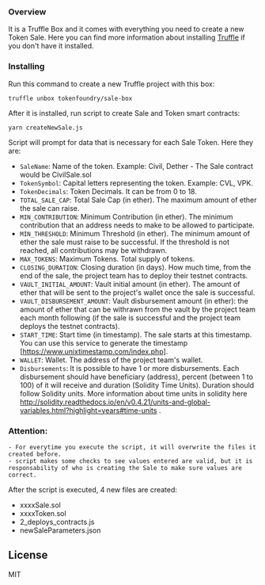 
### Overview

It is a Truffle Box and it comes with everything you need to create a new Token Sale. Here you can find more information about installing [Truffle](http://truffleframework.com/) if you don't have it installed.
 
### Installing

Run this command to create a new Truffle project with this box:
```
truffle unbox tokenfoundry/sale-box
```

After it is installed, run script to create Sale and Token smart contracts:
```
yarn createNewSale.js
```

Script will prompt for data that is necessary for each Sale Token. Here they are:
 - `SaleName`: Name of the token. Example: Civil, Dether - The Sale contract would be CivilSale.sol
 - `TokenSymbol`: Capital letters representing the token. Example: CVL, VPK.
 - `TokenDecimals`: Token Decimals. It can be from 0 to 18.
 - `TOTAL_SALE_CAP`: Total Sale Cap (in ether). The maximum amount of ether the sale can raise.
 - `MIN_CONTRIBUTION`: Minimum Contribution (in ether). The minimum contribution that an address needs to make to be allowed to participate.
 - `MIN_THRESHOLD`: Minimum Threshold (in ether). The minimum amount of ether the sale must raise to be successful. If the threshold is not reached, all contributions may be withdrawn.
 - `MAX_TOKENS`: Maximum Tokens. Total supply of tokens.
 - `CLOSING_DURATION`: Closing duration (in days). How much time, from the end of the sale, the project team has to deploy their testnet contracts.
 - `VAULT_INITIAL_AMOUNT`: Vault initial amount (in ether). The amount of ether that will be sent to the project\'s wallet once the sale is successful.
 - `VAULT_DISBURSEMENT_AMOUNT`: Vault disbursement amount (in ether): the amount of ether that can be withrawn from the vault by the project team each month following (if the sale is successful and the project team deploys the testnet contracts).
 - `START_TIME`: Start time (in timestamp). The sale starts at this timestamp. You can use this service to generate the timestamp [https://www.unixtimestamp.com/index.php].
 - `WALLET`: Wallet. The address of the project team\'s wallet.
 - `Disbursements`: It is possible to have 1 or more disbursements. Each disbursement should have beneficiary (address), percent (between 1 to 100) of it will receive and duration (Solidity Time Units). Duration should follow Solidity units. More information about time units in solidity here http://solidity.readthedocs.io/en/v0.4.21/units-and-global-variables.html?highlight=years#time-units .
 
### Attention: 
	- For everytime you execute the script, it will overwrite the files it created before.
	- script makes some checks to see values entered are valid, but it is responsability of who is creating the Sale to make sure values are correct.

After the script is executed, 4 new files are created:
 - xxxxSale.sol
 - xxxxToken.sol
 - 2_deploys_contracts.js
 - newSaleParameters.json

## License

MIT
